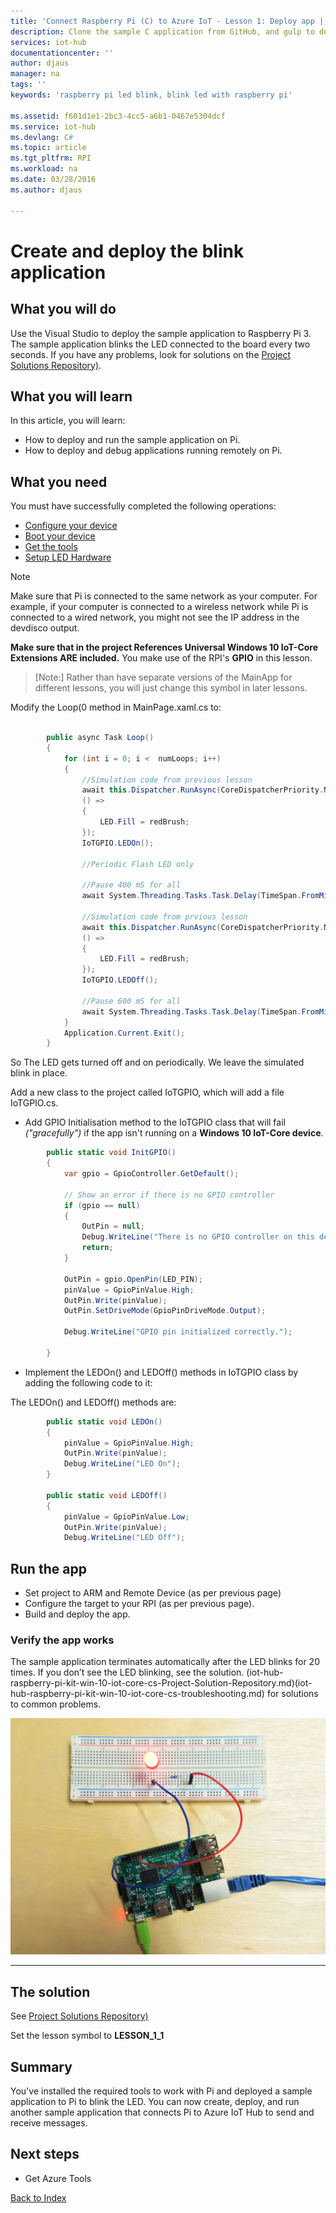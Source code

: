 ```yaml
---
title: 'Connect Raspberry Pi (C) to Azure IoT - Lesson 1: Deploy app | Microsoft Docs'
description: Clone the sample C application from GitHub, and gulp to deploy this application to your Raspberry Pi 3 board. This sample application blinks the LED connected to the board every two seconds.
services: iot-hub
documentationcenter: ''
author: djaus
manager: na
tags: ''
keywords: 'raspberry pi led blink, blink led with raspberry pi'

ms.assetid: f601d1e1-2bc3-4cc5-a6b1-0467e5304dcf
ms.service: iot-hub
ms.devlang: C#
ms.topic: article
ms.tgt_pltfrm: RPI
ms.workload: na
ms.date: 03/28/2016
ms.author: djaus

---
```

# Create and deploy the blink application
## What you will do
Use the Visual Studio to deploy the sample application to Raspberry Pi 3. The sample application blinks the LED connected to the board every two seconds. If you have any problems, look for solutions on the [Project Solutions Repository)](iot-hub-raspberry-pi-kit-win-10-iot-core-cs-Project-Solution-Repository.md).

## What you will learn
In this article, you will learn:

* How to deploy and run the sample application on Pi.
* How to deploy and debug applications running remotely on Pi.

## What you need
You must have successfully completed the following operations:

* [Configure your device](iot-hub-raspberry-pi-kit-win-10-iot-core-cs-lesson1-configure-your-device.md)
* [Boot your device](iot-hub-raspberry-pi-kit-win-10-iot-core-cs-lesson1-boot-your-device.md)
* [Get the tools](iot-hub-raspberry-pi-kit-win-10-iot-core-cs-lesson1-get-the-tools-win32.md)
* [Setup LED Hardware](iot-hub-raspberry-pi-kit-win-10-iot-core-cs-lesson1-setup-led-hw-on-your-device.md)


> [!NOTE]
> Make sure that Pi is connected to the same network as your computer. For example, if your computer is connected to a wireless network while Pi is connected to a wired network, you might not see the IP address in the devdisco output.


**Make sure that in the project References Universal Windows 10 IoT-Core Extensions ARE included.** You make use of the RPI's **GPIO** in this lesson.


> [Note:]
> Rather than have separate versions of the MainApp for different lessons, you will just change this symbol in later lessons.

Modify the Loop(0 method in MainPage.xaml.cs to:

```c#

        public async Task Loop()
        {
            for (int i = 0; i <  numLoops; i++)
            {
                //Simulation code from previous lesson
                await this.Dispatcher.RunAsync(CoreDispatcherPriority.Normal,
                () =>
                {
                    LED.Fill = redBrush;
                });
                IoTGPIO.LEDOn();

                //Periodic Flash LED only

                //Pause 400 mS for all
                await System.Threading.Tasks.Task.Delay(TimeSpan.FromMilliseconds(400));

                //Simulation code from prvious lesson
                await this.Dispatcher.RunAsync(CoreDispatcherPriority.Normal,
                () =>
                {
                    LED.Fill = redBrush;
                });
                IoTGPIO.LEDOff();

                //Pause 600 mS for all
                await System.Threading.Tasks.Task.Delay(TimeSpan.FromMilliseconds(600));
            }          
            Application.Current.Exit();
        }
```
So The LED gets turned off and on periodically. We leave the simulated blink in place.

Add a new class to the project called IoTGPIO, which will add a file IoTGPIO.cs.

* Add GPIO Initialisation method to the IoTGPIO class that will fail *("gracefully")* if the app isn't running on a **Windows 10 IoT-Core device**.
```c#
        public static void InitGPIO()
        {
            var gpio = GpioController.GetDefault();

            // Show an error if there is no GPIO controller
            if (gpio == null)
            {
                OutPin = null;
                Debug.WriteLine("There is no GPIO controller on this device.");
                return;
            }

            OutPin = gpio.OpenPin(LED_PIN);
            pinValue = GpioPinValue.High;
            OutPin.Write(pinValue);
            OutPin.SetDriveMode(GpioPinDriveMode.Output);

            Debug.WriteLine("GPIO pin initialized correctly.");

        }
```

* Implement the LEDOn() and LEDOff() methods in IoTGPIO class by adding the following code to it:

The LEDOn() and LEDOff() methods are:
```c#
        public static void LEDOn()
        {
            pinValue = GpioPinValue.High;
            OutPin.Write(pinValue);
            Debug.WriteLine("LED On");
        }

        public static void LEDOff()
        {
            pinValue = GpioPinValue.Low;
            OutPin.Write(pinValue);
            Debug.WriteLine("LED Off");
```

## Run the app
* Set project to ARM and Remote Device (as per previous page)
* Configure the target to your RPI (as per previous page).
* Build and deploy the app.
 

### Verify the app works
The sample application terminates automatically after the LED blinks for 20 times. If you don’t see the LED blinking, see the solution.
(iot-hub-raspberry-pi-kit-win-10-iot-core-cs-Project-Solution-Repository.md)(iot-hub-raspberry-pi-kit-win-10-iot-core-cs-troubleshooting.md) for solutions to common problems.

![LED blinking](media/iot-hub-raspberry-pi-lessons/lesson1/led_blinking.jpg)

---

## The solution
See [Project Solutions Repository)](iot-hub-raspberry-pi-kit-win-10-iot-core-cs-Project-Solution-Repository.md)

Set the lesson symbol to **LESSON_1_1**

## Summary
You've installed the required tools to work with Pi and deployed a sample application to Pi to blink the LED. You can now create, deploy, and run another sample application that connects Pi to Azure IoT Hub to send and receive messages.

## Next steps

* Get Azure Tools

[Back to Index](iot-hub-raspberry-pi-kit-win-10-iot-core-cs-get-started.md)

